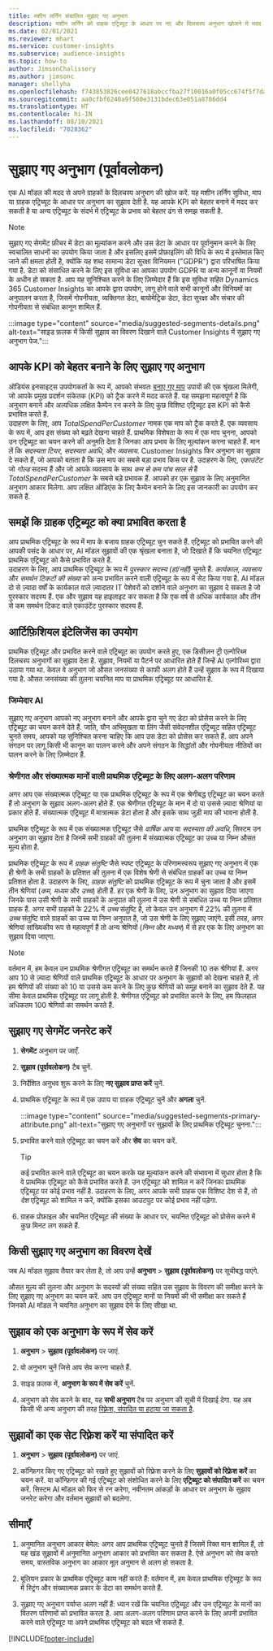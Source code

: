 ```yaml
---
title: मशीन लर्निंग संचालित सुझाए गए अनुभाग
description: मशीन लर्निंग को ग्राहक एट्रिब्यूट के आधार पर नए और दिलचस्प अनुभाग खोजने में मदद करें.
ms.date: 02/01/2021
ms.reviewer: mhart
ms.service: customer-insights
ms.subservice: audience-insights
ms.topic: how-to
author: JimsonChalissery
ms.author: jimsonc
manager: shellyha
ms.openlocfilehash: f743853826cee0427618abccfba27f10016a0f05cc674f5f7da2210366d60305
ms.sourcegitcommit: aa0cfbf6240a9f560e3131bdec63e051a8786dd4
ms.translationtype: HT
ms.contentlocale: hi-IN
ms.lasthandoff: 08/10/2021
ms.locfileid: "7028362"
---
```

# <a name="suggested-segments-preview"></a>सुझाए गए अनुभाग (पूर्वावलोकन)

एक AI मॉडल की मदद से अपने ग्राहकों के दिलचस्प अनुभाग की खोज करें. यह मशीन लर्निंग सुविधा, माप या ग्राहक एट्रिब्यूट के आधार पर अनुभाग का सुझाव देती है. यह आपके KPI को बेहतर बनाने में मदद कर सकती है या अन्य एट्रिब्यूट के संदर्भ में एट्रिब्यूट के प्रभाव को बेहतर ढंग से समझ सकती है. 

> [!NOTE]
> सुझाए गए सेगमेंट फ़ीचर में डेटा का मूल्यांकन करने और उस डेटा के आधार पर पूर्वानुमान करने के लिए स्वचालित साधनों का उपयोग किया जाता है और इसलिए इसमें प्रोफ़ाइलिंग की विधि के रूप में इस्तेमाल किए जाने की क्षमता होती है, क्योंकि यह शब्द सामान्य डेटा सुरक्षा विनियमन ("GDPR") द्वारा परिभाषित किया गया है. डेटा को संसाधित करने के लिए इस सुविधा का आपका उपयोग GDPR या अन्य कानूनों या नियमों के अधीन हो सकता है. आप यह सुनिश्चित करने के लिए ज़िम्मेदार हैं कि इस सुविधा सहित Dynamics 365 Customer Insights का आपके द्वारा उपयोग, लागू होने वाले सभी कानूनों और विनियमों का अनुपालन करता है, जिसमें गोपनीयता, व्यक्तिगत डेटा, बायोमेट्रिक डेटा, डेटा सुरक्षा और संचार की गोपनीयता से संबंधित कानून शामिल हैं.

:::image type="content" source="media/suggested-segments-details.png" alt-text="साइड फ़लक में किसी सुझाव का विवरण दिखाने वाले Customer Insights में सुझाए गए अनुभाग पेज.":::

## <a name="suggested-segments-to-improve-your-kpis"></a>आपके KPI को बेहतर बनाने के लिए सुझाए गए अनुभाग

ऑडियंस इनसाइट्स उपयोगकर्ता के रूप में, आपको संभवतः [बनाए गए माप](measures.md) उपायों की एक श्रृंखला मिलेगी, जो आपके प्रमुख प्रदर्शन संकेतक (KPI) को ट्रैक करने में मदद करते हैं. यह समझना महत्वपूर्ण है कि अनुभाग बनाने और अत्यधिक लक्षित कैम्पेन रन करने के लिए कुछ विशिष्ट एट्रिब्यूट इस KPI को कैसे प्रभावित करते हैं.   
उदाहरण के लिए, आप *TotalSpendPerCustomer* नामक एक माप को ट्रैक करते हैं. एक व्यवसाय के रूप में, आप इस संख्या को बढ़ते देखना चाहते हैं. प्राथमिक विशेषता के रूप में एक माप चुनना, आपको उन एट्रिब्यूट का चयन करने की अनुमति देता है जिनका आप प्रभाव के लिए मूल्यांकन करना चाहते हैं. मान लें कि *सदस्यता टियर*, *सदस्यता अवधि*, और *व्यवसाय*. Customer Insights फिर अनुभाग का सुझाव दे सकते हैं, जो आपको बताता है कि उस माप का सबसे बड़ा प्रभाव किस पर है. उदाहरण के लिए, *एकाउंटेंट* जो *गोल्ड* सदस्य हैं और जो आपके व्यवसाय के साथ *कम से कम पांच साल से* हैं *TotalSpendPerCustomer* के सबसे बड़े प्रभावक हैं. आपको हर एक सुझाव के लिए अनुमानित अनुभाग आकार मिलेगा. आप लक्षित ऑडिएंस के लिए कैम्पेन बनाने के लिए इस जानकारी का उपयोग कर सकते हैं.

## <a name="understand-what-influences-a-customer-attribute"></a>समझें कि ग्राहक एट्रिब्यूट को क्या प्रभावित करता है

आप प्राथमिक एट्रिब्यूट के रूप में माप के बजाय ग्राहक एट्रिब्यूट चुन सकते हैं. एट्रिब्यूट को प्रभावित करने की आपकी पसंद के आधार पर, AI मॉडल सुझावों की एक श्रृंखला बनाता है, जो दिखाते हैं कि चयनित एट्रिब्यूट प्राथमिक एट्रिब्यूट को कैसे प्रभावित करते हैं.   
उदाहरण के लिए, आप प्राथमिक एट्रिब्यूट के रूप में *पुरस्कार सदस्य (हां/नहीं)* चुनते हैं. *कार्यकाल*, *व्यवसाय* और *समर्थन टिकटों की संख्या* को अन्य प्रभावित करने वाली एट्रिब्यूट के रूप में सेट किया गया है. AI मॉडल दो से ज़्यादा वर्षों के कार्यकाल वाले ज़्यादातर IT पेशेवरों को दर्शाने वाले अनुभाग का सुझाव दे सकता है जो पुरस्कार सदस्य हैं. एक और सुझाव यह हाइलाइट कर सकता है कि एक वर्ष से अधिक कार्यकाल और तीन से कम समर्थन टिकट वाले एकाउंटेंट पुरस्कार सदस्य हैं. 

## <a name="artificial-intelligence-usage"></a>आर्टिफ़िशियल इंटेलिजेंस का उपयोग

प्राथमिक एट्रिब्यूट और प्रभावित करने वाले एट्रिब्यूट का उपयोग करते हुए, एक डिसीज़न ट्री एल्गोरिथ्म दिलचस्प अनुभागों का सुझाव देता है. सुझाव, नियमों या पैटर्न पर आधारित होते हैं जिन्हें AI एल्गोरिथ्म द्वारा उठाया गया था. केवल वे अनुभाग जो औसत जनसंख्या से काफी अलग होते हैं उन्हें सुझाव के रूप में दिखाया गया है. औसत जनसंख्या की तुलना चयनित माप या प्राथमिक एट्रिब्यूट पर आधारित है.

### <a name="responsible-ai"></a>जिम्मेदार AI

सुझाए गए अनुभाग आपको नए अनुभाग बनाने और आपके द्वारा चुने गए डेटा को प्रोसेस करने के लिए एट्रिब्यूट का चयन करने देते हैं. जाति, यौन अभिमुखता या लिंग जैसी संवेदनशील एट्रिब्यूट सहित एट्रिब्यूट चुनते समय, आपको यह सुनिश्चित करना चाहिए कि आप उस डेटा को प्रोसेस कर सकते हैं. आप अपने संगठन पर लागू किसी भी कानून का पालन करने और अपने संगठन के सिद्धांतों और गोपनीयता नीतियों का पालन करने के लिए ज़िम्मेदार हैं.

### <a name="different-results-for-primary-attributes-with-categorical-and-numeric-values"></a>श्रेणीगत और संख्यात्मक मानों वाली प्राथमिक एट्रिब्यूट के लिए अलग-अलग परिणाम

अगर आप एक संख्यात्मक एट्रिब्यूट या एक प्राथमिक एट्रिब्यूट के रूप में एक श्रेणीबद्ध एट्रिब्यूट का चयन करते हैं तो अनुभाग के सुझाव अलग-अलग होते हैं. एक श्रेणीगत एट्रिब्यूट के मान में दो या उससे ज़्यादा श्रेणियां या प्रकार होते हैं. संख्यात्मक एट्रिब्यूट में मात्रात्मक डेटा होता है और इसके साथ जुड़ी माप की भावना होती है.

प्राथमिक एट्रिब्यूट के रूप में एक संख्यात्मक एट्रिब्यूट जैसे *वार्षिक आय* या *सदस्यता की अवधि*, सिस्टम उन अनुभाग का सुझाव देता है जिनमें सभी ग्राहकों की तुलना में संख्यात्मक एट्रिब्यूट का उच्च या निम्न औसत मूल्य होता है.

प्राथमिक एट्रिब्यूट के रूप में *ग्राहक संतुष्टि* जैसे स्पष्ट एट्रिब्यूट के परिणामस्वरूप सुझाए गए अनुभाग में एक ही श्रेणी के सभी ग्राहकों के प्रतिशत की तुलना में एक विशेष श्रेणी से संबंधित ग्राहकों का उच्च या निम्न प्रतिशत होता है. उदाहरण के लिए, *ग्राहक संतुष्टि* को प्राथमिक एट्रिब्यूट के रूप में चुना जाता है और इसमें तीन श्रेणियां (*कम*, *मध्यम* और *उच्च*) होती हैं. हर एक श्रेणी के लिए, उन अनुभाग का सुझाव दिया जाएगा जिनके पास उसी श्रेणी के सभी ग्राहकों के अनुपात की तुलना में उस श्रेणी से संबंधित उच्च या निम्न प्रतिशत ग्राहक हैं. अगर सभी ग्राहकों के 22% में *उच्च* संतुष्टि है, तो केवल उन अनुभाग में 22% की तुलना में *उच्च* संतुष्टि वाले ग्राहकों का उच्च या निम्न अनुपात है, जो उस श्रेणी के लिए सुझाए जाएंगे. इसी तरह, अगर श्रेणियां सांख्यिकीय रूप से महत्वपूर्ण हैं तो अन्य श्रेणियों (*निम्न* और *मध्यम*) में से हर एक के लिए अनुभाग का सुझाव दिया जाएगा.

> [!NOTE]
> वर्तमान में, हम केवल उन प्राथमिक श्रेणीगत एट्रिब्यूट का समर्थन करते हैं जिनकी 10 तक श्रेणियां हैं. अगर आप 10 से ज़्यादा श्रेणियों वाले प्राथमिक एट्रिब्यूट के आधार पर अनुभाग के सुझावों को देखना चाहते हैं, तो हम श्रेणियों की संख्या को 10 या उससे कम करने के लिए कुछ श्रेणियों को समूह बनाने का सुझाव देते हैं. यह सीमा केवल प्राथमिक एट्रिब्यूट पर लागू होती है. श्रेणीगत एट्रिब्यूट को प्रभावित करने के लिए, हम फिलहाल अधिकतम 100 श्रेणियों का समर्थन करते हैं.

## <a name="generate-suggested-segments"></a>सुझाए गए सेगमेंट जनरेट करें

1. **सेगमेंट** अनुभाग पर जाएँ.

1. **सुझाव (पूर्वावलोकन)** टैब चुनें.

1. निर्देशित अनुभव शुरू करने के लिए **नए सुझाव प्राप्त करें** चुनें.

1. प्राथमिक एट्रिब्यूट के रूप में एक उपाय या ग्राहक एट्रिब्यूट चुनें और **अगला** चुनें.

   :::image type="content" source="media/suggested-segments-primary-attribute.png" alt-text="सुझाए गए अनुभागों पर सुझावों के लिए प्राथमिक एट्रिब्यूट चुनना.":::

1. प्रभावित करने वाले एट्रिब्यूट का चयन करें और **सेव** का चयन करें.
   
   > [!TIP]
   > कई प्रभावित करने वाले एट्रिब्यूट का चयन करके यह मूल्यांकन करने की संभावना में सुधार होता है कि वे प्राथमिक एट्रिब्यूट को कैसे प्रभावित करते हैं. उन एट्रिब्यूट को शामिल न करें जिनका प्राथमिक एट्रिब्यूट पर कोई प्रभाव नहीं है. उदाहरण के लिए, अगर आपके सभी ग्राहक एक विशिष्ट देश से हैं, तो *देश* एट्रिब्यूट को शामिल न करें, क्योंकि इसका आउटपुट पर कोई प्रभाव नहीं पड़ेगा.

1. ग्राहक प्रोफ़ाइल और चयनित एट्रिब्यूट की संख्या के आधार पर, चयनित एट्रिब्यूट को प्रोसेस करने में कुछ मिनट लग सकते हैं. 

## <a name="view-details-of-a-suggested-segment"></a>किसी सुझाए गए अनुभाग का विवरण देखें

जब AI मॉडल सुझाव तैयार कर लेता है, तो आप उन्हें **अनुभाग** > **सुझाव (पूर्वावलोकन)** पर सूचीबद्ध पाएंगे.
 
औसत मूल्य की तुलना और अनुभाग के सदस्यों की संख्या सहित उस सुझाव के विवरण की समीक्षा करने के लिए सुझाए गए अनुभाग का चयन करें. आप उन एट्रिब्यूट मानों या नियमों की भी समीक्षा कर सकते हैं जिनको AI मॉडल ने चयनित अनुभाग का सुझाव देने के लिए सीखा था.

## <a name="save-a-suggestion-as-a-segment"></a>सुझाव को एक अनुभाग के रूप में सेव करें

1. **अनुभाग** > **सुझाव (पूर्वावलोकन)** पर जाएं.

1. वो अनुभाग चुनें जिसे आप सेव करना चाहते हैं. 

1. साइड फ़लक में, **अनुभाग के रूप में सेव करें** चुनें. 

1. अनुभाग को सेव करने के बाद, यह **सभी अनुभाग** टैब पर अनुभाग की सूची में दिखाई देगा. यह अब किसी भी अन्य अनुभाग की तरह [रिफ़्रेश, संपादित या हटाया जा सकता है](segments.md).

## <a name="refresh-or-edit-a-set-of-suggestions"></a>सुझावों का एक सेट रिफ़्रेश करें या संपादित करें

1. **अनुभाग** > **सुझाव (पूर्वावलोकन)** पर जाएं.

1. कॉन्फ़िगर किए गए एट्रिब्यूट को रखते हुए सुझावों को रिफ़्रेश करने के लिए **सुझावों को रिफ़्रेश करें** का चयन करें. या कॉन्फ़िगर की गई एट्रिब्यूट को संशोधित करने के लिए **एट्रिब्यूट को संपादित करें** का चयन करें. सिस्टम AI मॉडल को फिर से रन करेगा, नवीनतम आंकड़ों के आधार पर अनुभाग के सुझाव जनरेट करेगा और वर्तमान सुझावों को बदलेगा.

## <a name="limitations"></a>सीमाएँ

1. अनुमानित अनुभाग आकार बेमेल: अगर आप प्राथमिक एट्रिब्यूट चुनते हैं जिसमें रिक्त मान शामिल हैं, तो यह खंड सुझावों में अनुमानित अनुभाग आकार को प्रभावित कर सकता है. ऐसे अनुभाग को सेव करते समय, वास्तविक अनुभाग का आकार मूल अनुमान से अलग हो सकता है.
 
2. बूलियन प्रकार के प्राथमिक एट्रिब्यूट काम नहीं करते हैं: वर्तमान में, हम केवल प्राथमिक एट्रिब्यूट के रूप में स्ट्रिंग और संख्यात्मक प्रकार के डेटा का समर्थन करते हैं.

3. सुझाए गए अनुभाग पर्याप्त अलग नहीं हैं: ध्यान रखें कि चयनित एट्रिब्यूट और उन एट्रिब्यूट के मानों का वितरण परिणामों को प्रभावित करता है. आप अलग-अलग परिणाम प्राप्त करने के लिए अपनी प्रभावित करने वाले एट्रिब्यूट या अपने प्राथमिक एट्रिब्यूट को बदल भी सकते हैं.



[!INCLUDE[footer-include](../includes/footer-banner.md)]